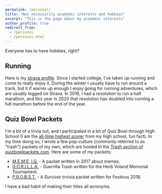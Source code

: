 ```yaml
---
permalink: /personal/
title: "Not necessarily academic interests and hobbies"
excerpt: "This is the page about my academic interests"
author_profile: true
redirect_from: 
  - /personal
  - /personal.html
---
```


Everyone has to have hobbies, right?

## Running
Here is my [strava profile](https://www.strava.com/athletes/48410519). Since I started college, I've taken up running and come to really enjoy it. During the winter I usually have to run around a track, but it if warms up enough I enjoy going for running adventures, which are usually logged on Strava. In 2019, I had a resolution to run a half marathon, and this year in 2020 that resolution has doubled into running a full marathon before the end of the year.

## Quiz Bowl Packets
I'm  a bit of a trivia nut, and I participated in a lot of Quiz Bowl through High School (I am the [all-time highest scorer](https://www.naqt.com/stats/school/players.jsp?org_id=58531) from my high school, fun fact). In my time doing so, I wrote a few pop-culture (commonly referred to as "trash") packets of my own, which are hosted in the [Trash section of quizbowlpackets.com](https://trash.quizbowlpackets.com/). Here are some of my packets:

  + [M.E.M.E. I.Q.](/files/MEME_IQ.pdf) - A packet written in 2017 about memes.
  + [G.O.R.I.L.L.A.](/files/GORILLA_TRASH.pdf) - Guerrilla Trash written for the Herb Voland Memorial Tournament.
  + [P.R.O.B.S.T.](/files/P.R.O.B.S.T..pdf) - A _Survivor_ trvivia packet written for Festivus 2018.

  I have a bad habit of making their titles all acronyms.
